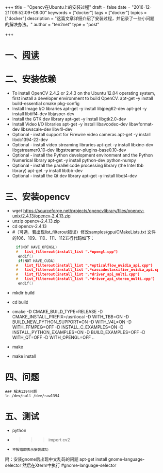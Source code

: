 +++
title = "Opencv在Ubuntu上的安装过程"
draft = false
date = "2016-12-21T09:52:09+08:00"
keywords = ["docker"]
tags = ["docker"]
topics = ["docker"]
description = "这篇文章详细介绍了安装过程，并记录了一些小问题的解决办法。"
author = "ten2net"
type = "post"

+++


# 一、[阅读](https://www.raben.com/content/opencv-installation-ubuntu-1204)
# 二、安装依赖
-	To install OpenCV 2.4.2 or 2.4.3 on the Ubuntu 12.04 operating system, first install a developer environment to build OpenCV.
	apt-get -y install build-essential cmake pkg-config
-	Install Image I/O libraries
	apt-get -y install libjpeg62-dev 
	apt-get -y install libtiff4-dev libjasper-dev
-	Install the GTK dev library
	apt-get -y install  libgtk2.0-dev
-	Install Video I/O libraries
	apt-get -y install libavcodec-dev libavformat-dev libswscale-dev libv4l-dev
-	Optional - install support for Firewire video cameras
	apt-get -y install libdc1394-22-dev
-	Optional - install video streaming libraries
	apt-get -y install libxine-dev libgstreamer0.10-dev libgstreamer-plugins-base0.10-dev 
-	Optional - install the Python development environment and the Python Numerical library
	apt-get -y install python-dev python-numpy
-	Optional - install the parallel code processing library (the Intel tbb library)
	apt-get -y install libtbb-dev
-	Optional - install the Qt dev library
	apt-get -y install libqt4-dev
# 三、安装opencv
-	wget https://sourceforge.net/projects/opencvlibrary/files/opencv-unix/2.4.13/opencv-2.4.13.zip
-	unzip opencv-2.4.13.zip
-	cd opencv-2.4.13
- 	#（可选，若出现list_filterout错误）修改samples/gpu/CMakeLists.txt 文件的106、109、110、111、112五行代码如下：
```cpp
	 if(NOT HAVE_OPENGL)
	 #   list_filterout(install_list ".*opengl.cpp")
	  endif()
	  if(NOT HAVE_CUDA)
	 #   list_filterout(install_list ".*opticalflow_nvidia_api.cpp")
	 #   list_filterout(install_list ".*cascadeclassifier_nvidia_api.cpp")
	 #   list_filterout(install_list ".*driver_api_multi.cpp")
	 #   list_filterout(install_list ".*driver_api_stereo_multi.cpp")
	  endif()
```
-	mkdir build
-	cd build
-	cmake -D CMAKE_BUILD_TYPE=RELEASE -D CMAKE_INSTALL_PREFIX=/usr/local  -D WITH_TBB=ON -D BUILD_NEW_PYTHON_SUPPORT=ON -D WITH_V4L=ON -D WITH_FFMPEG=OFF    -D INSTALL_C_EXAMPLES=ON -D INSTALL_PYTHON_EXAMPLES=ON     -D BUILD_EXAMPLES=OFF -D WITH_QT=OFF -D WITH_OPENGL=OFF ..

-	make
-	make install

# 四、问题
	### 解决1394问题
	ln /dev/null /dev/raw1394

# 五、测试
-	python
-	>>>import cv2
-	  不报错即表示安装成功




附：安装gnome后出现中文乱码的问题
  apt-get install gnome-language-selector
  然后在Xterm中执行
  #gnome-language-selector
